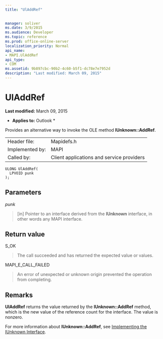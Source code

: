 ```yaml
---
title: "UlAddRef"
 
 
manager: soliver
ms.date: 3/9/2015
ms.audience: Developer
ms.topic: reference
ms.prod: office-online-server
localization_priority: Normal
api_name:
- MAPI.UlAddRef
api_type:
- COM
ms.assetid: 9b897cbc-90b2-4c60-b5f1-dc78e7e7952d
description: "Last modified: March 09, 2015"
---
```


# UlAddRef

 **Last modified:** March 09, 2015 
  
 * **Applies to:** Outlook * 
  
Provides an alternative way to invoke the OLE method **IUnknown::AddRef**. 
  
|||
|:-----|:-----|
|Header file:  <br/> |Mapidefs.h  <br/> |
|Implemented by:  <br/> |MAPI  <br/> |
|Called by:  <br/> |Client applications and service providers  <br/> |
   
```
ULONG UlAddRef(
  LPVOID punk
);
```

## Parameters

 _punk_
  
> [in] Pointer to an interface derived from the **IUnknown** interface, in other words any MAPI interface. 
    
## Return value

S_OK 
  
> The call succeeded and has returned the expected value or values. 
    
MAPI_E_CALL_FAILED 
  
> An error of unexpected or unknown origin prevented the operation from completing.
    
## Remarks

 **UlAddRef** returns the value returned by the **IUnknown::AddRef** method, which is the new value of the reference count for the interface. The value is nonzero. 
  
For more information about **IUnknown::AddRef**, see [Implementing the IUnknown Interface](implementing-the-iunknown-interface.md). 
  

